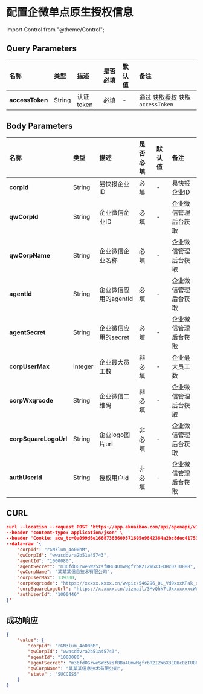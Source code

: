 # 配置企微单点原生授权信息

import Control from "@theme/Control";

<Control
method="POST"
url="/api/openapi/v1/yibridge"
/>

## Query Parameters

| 名称 | 类型 | 描述 | 是否必填 | 默认值 | 备注 |
| :--- | :--- | :--- | :--- |:--- | :--- |
| **accessToken** | String | 认证token | 必填 | - | 通过 [获取授权](/docs/open-api/getting-started/auth) 获取 `accessToken` |

## Body Parameters

| 名称 | 类型 | 描述 | 是否必填 | 默认值 | 备注 |
| :--- | :--- | :--- | :--- |:--- | :--- |
| **corpId**            | String | 易快报企业ID | 必填 | - | 易快报企业ID |
| **qwCorpId**          | String | 企业微信企业ID | 必填 | - | 企业微信管理后台获取 |
| **qwCorpName**        | String | 企业微信企业名称 | 必填 | - | 企业微信管理后台获取 |
| **agentId**           | String | 企业微信应用的agentId | 必填 | - | 企业微信管理后台获取 |
| **agentSecret**       | String | 企业微信应用的secret | 必填 | - | 企业微信管理后台获取 |
| **corpUserMax**       | Integer | 企业最大员工数   | 非必填 | - | 企业最大员工数 |
| **corpWxqrcode**      | String | 企业微信二维码   | 非必填 | - | 企业微信管理后台获取 |
| **corpSquareLogoUrl** | String | 企业logo图片url   | 非必填 | - | 企业微信管理后台获取 |
| **authUserId**        | String | 授权用户id   | 非必填 | - | 企业微信管理后台获取 |

## CURL
```json
curl --location --request POST 'https://app.ekuaibao.com/api/openapi/v1/yibridge?accessToken=ID01kNRYIneBb1:djg8LshfUkfM00' \
--header 'content-type: application/json' \
--header 'Cookie: acw_tc=0a099d6e16687383609371695e9842384a2bc8dec417535a8d5d59d9a0bafc' \
--data-raw '{
    "corpId": "rGN3lum_4o00hM",
    "qwCorpId": "wwasddvra2b51a45743",
    "agentId": "1000080",
    "agentSecret": "m36fdOGrweSWz5zsfBBu4UmwMgfrbR2I2W6X3EDHc0zTU888",
    "qwCorpName": "某某某信息技术有限公司",
    "corpUserMax": 139300,
    "corpWxqrcode": "https://xxxxx.xxxx.cn/wwpic/546296_0L_Vd9xxxKPak_xxxx6202/0",
    "corpSquareLogoUrl": "https://x.xxxx.cn/bizmail/3MvQhk7tUxxxxxxxcWqucEvvFxLNagkOxxxxxxxxxxxRxibVFg/0",
    "authUserId": "1000446"
}'
```

## 成功响应
```json
{
    "value": {
        "corpId": "rGN3lum_4o00hM",
        "qwCorpId": "wwasddvra2b51a45743",
        "agentId": "1000080",
        "agentSecret": "m36fdOGrweSWz5zsfBBu4UmwMgfrbR2I2W6X3EDHc0zTU888",
        "qwCorpName": "某某某信息技术有限公司",
        "state" : "SUCCESS"
    }
}
```

